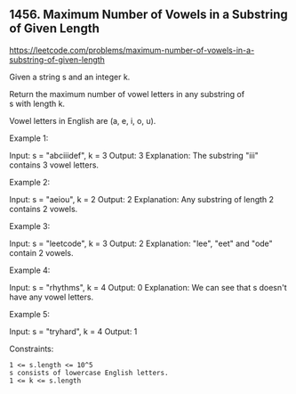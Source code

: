 ## 1456. Maximum Number of Vowels in a Substring of Given Length

https://leetcode.com/problems/maximum-number-of-vowels-in-a-substring-of-given-length

Given a string s and an integer k.

Return the maximum number of vowel letters in any substring of s with length k.

Vowel letters in English are (a, e, i, o, u).

Example 1:

Input: s = "abciiidef", k = 3
Output: 3
Explanation: The substring "iii" contains 3 vowel letters.

Example 2:

Input: s = "aeiou", k = 2
Output: 2
Explanation: Any substring of length 2 contains 2 vowels.

Example 3:

Input: s = "leetcode", k = 3
Output: 2
Explanation: "lee", "eet" and "ode" contain 2 vowels.

Example 4:

Input: s = "rhythms", k = 4
Output: 0
Explanation: We can see that s doesn't have any vowel letters.

Example 5:

Input: s = "tryhard", k = 4
Output: 1

Constraints:

    1 <= s.length <= 10^5
    s consists of lowercase English letters.
    1 <= k <= s.length
